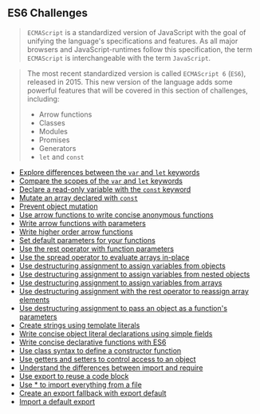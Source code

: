 ## ES6 Challenges

> `ECMAScript` is a standardized version of JavaScript with the goal of unifying the language's specifications and features. As all major browsers and JavaScript-runtimes follow this specification, the term `ECMAScript` is interchangeable with the term `JavaScript`.

> The most recent standardized version is called `ECMAScript 6` (`ES6`), released in 2015. This new version of the language adds some powerful features that will be covered in this section of challenges, including:
> - Arrow functions
> - Classes
> - Modules
> - Promises
> - Generators
> - `let` and `const`

- [Explore differences between the `var` and `let` keywords](#explore-differences-between-the-var-and-let-keywords)
- [Compare the scopes of the `var` and `let` keywords](#compare-the-scopes-of-the-var-and-let-keywords)
- [Declare a read-only variable with the `const` keyword](#declare-a-read-only-variable-with-the-const-keyword)
- [Mutate an array declared with `const`](#mutate-an-array-declared-with-const)
- [Prevent object mutation](#prevent-object-mutation)
- [Use arrow functions to write concise anonymous functions](#use-arrow-functions-to-write-concise-anonymous-functions)
- [Write arrow functions with parameters](#write-arrow-functions-with-parameters)
- [Write higher order arrow functions](#write-higher-order-arrow-functions)
- [Set default parameters for your functions](#set-default-parameters-for-your-functions)
- [Use the rest operator with function parameters](#use-the-rest-operator-with-function-parameters)
- [Use the spread operator to evaluate arrays in-place](#use-the-spread-operator-to-evaluate-arrays-in-place)
- [Use destructuring assignment to assign variables from objects](#use-destructuring-assignment-to-assign-variables-from-objects)
- [Use destructuring assignment to assign variables from nested objects](#use-destructuring-assignment-to-assign-variables-from-nested-objects)
- [Use destructuring assignment to assign variables from arrays](#use-destructuring-assignment-to-assign-variables-from-arrays)
- [Use destructuring assignment with the rest operator to reassign array elements](#use-destructuring-assignment-with-the-rest-operator-to-reassign-array-elements)
- [Use destructuring assignment to pass an object as a function's parameters](#use-destructuring-assignment-to-pass-an-object-as-a-function-s-parameters)
- [Create strings using template literals](#create-strings-using-template-literals)
- [Write concise object literal declarations using simple fields](#write-concise-object-literal-declarations-using-simple-fields)
- [Write concise declarative functions with ES6](#write-concise-declarative-functions-with-es6)
- [Use class syntax to define a constructor function](#use-class-syntax-to-define-a-constructor-function)
- [Use getters and setters to control access to an object](#use-getters-and-setters-to-control-access-to-an-object)
- [Understand the differences between import and require](#understand-the-differences-between-import-and-require)
- [Use export to reuse a code block](#use-export-to-reuse-a-code-block)
- [Use * to import everything from a file](#use-*-to-import-everything-from-a-file)
- [Create an export fallback with export default](#create-an-export-fallback-with-export-default)
- [Import a default export](#import-a-default-export)
